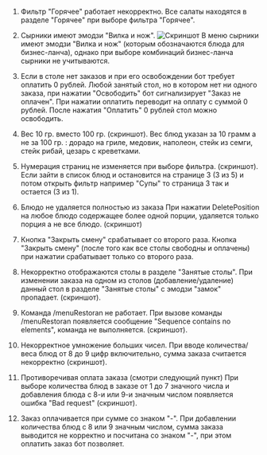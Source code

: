 1. Фильтр "Горячее" работает некорректно. 
Все салаты находятся в разделе "Горячее" при выборе фильтра "Горячее".

2. Сырники имеют эмодзи "Вилка и нож". ![Скриншот]([путь/к/вашему/изображению.png](https://github.com/McCenzly/-Kontur_QA_course_bot/blob/main/%D0%A1%D1%8B%D1%80%D0%BD%D0%B8%D0%BA%D0%B8%20%D0%B8%D0%BC%D0%B5%D1%8E%D1%82%20%D1%8D%D0%BC%D0%BE%D0%B4%D0%B7%D0%B8%20%22%D0%92%D0%B8%D0%BB%D0%BA%D0%B0%20%D0%B8%20%D0%BD%D0%BE%D0%B6%22.png))
В меню сырники имеют эмодзи "Вилка и нож" (которым обозначаются блюда для бизнес-ланча), однако при выборе комбинаций бизнес-ланча сырники не учитываются. 

3. Если в столе нет заказов и при его освобождении бот требует оплатить 0 рублей.
Любой занятый стол, но в котором нет ни одного заказа, при нажатии "Освободить" бот сигнализирует "Заказ не оплачен". При нажатии оплатить переводит на оплату с суммой 0 рублей. После нажатия "Оплатить" 0 рублей стол можно освободить.

4. Вес 10 гр. вместо 100 гр. (скриншот).
Вес блюд указан за 10 грамм а не за 100 гр. : дорадо на гриле, медовик, наполеон, стейк из семги, стейк рибай, цезарь с креветками.

5. Нумерация страниц не изменяется при выборе фильтра. (скриншот).
Если зайти в список блюд и остановится на странице 3 (3 из 5) и потом открыть фильтр например "Супы" то страница 3 так и остается (3 из 1).

6. Блюдо не удаляется полностью из заказа
При нажатии DeletePosition на любое блюдо содержащее более одной порции, удаляется только порция а не все блюдо. (скриншот)

7. Кнопка "Закрыть смену" срабатывает со второго раза.
Кнопка "Закрыть смену" (после того как все столы свободны и оплачены) при нажатии срабатывает только со второго раза.

8. Некорректно отображаются столы в разделе "Занятые столы".
При изменении заказа на одном из столов (добавление/удаление) данный стол в разделе "Занятые столы" с эмодзи "замок" пропадает. (скриншот).

9. Команда /menuRestoran не работает.
При вызове команды /menuRestoran появляется сообщение "Sequence contains no elements", команда не выполняется. (скриншот).

10. Некорректное умножение больших чисел.
При вводе количества/веса блюд от 8 до 9 цифр включительно, сумма заказа считается некорректно (скриншот). 

11. Противоречивая оплата заказа (смотри следующий пункт)
При выборе количества блюд в заказе от 1 до 7 значного числа и добавления блюда с 8-и или 9-и значным числом появляется ошибка "Bad request" (скриншот).

12. Заказ оплачивается при сумме со знаком "-".
При добавлении количества блюд с 8 или 9 значным числом, сумма заказа выводится не корректно и посчитана со знаком "-", при этом оплатить заказ бот позволяет.
